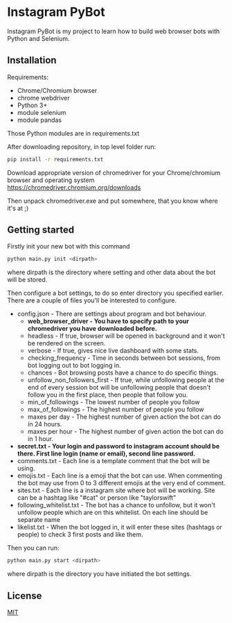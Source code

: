 # Instagram PyBot
Instagram PyBot is my project to learn how to build web browser bots with Python and Selenium. 

## Installation
Requirements:
* Chrome/Chromium browser
* chrome webdriver
* Python 3+
* module selenium
* module pandas

Those Python modules are in requirements.txt

After downloading repository, in top level folder run:
```bash
pip install -r requirements.txt
```

Download appropriate version of chromedriver for your Chrome/chromium browser and operating system
https://chromedriver.chromium.org/downloads

Then unpack chromedriver.exe and put somewhere, that you know where it's at ;)

## Getting started
Firstly init your new bot with this command
```bash
python main.py init <dirpath>
```
where dirpath is the directory where setting and other data about the bot will be stored.


Then configure a bot settings, to do so enter directory you specified earlier. There are a couple of files you'll be interested to configure.

* config.json - There are settings about program and bot behaviour.
    * **web_browser_driver - You have to specify path to your chromedriver you have downloaded before.** 
    * headless - If true, browser will be opened in background and it won't be rendered on the screen.
    * verbose - If true, gives nice live dashboard with some stats.
    * checking_frequency - Time in seconds between bot sessions, from bot logging out to bot logging in.
    * chances - Bot browsing posts have a chance to do specific things.
    * unfollow_non_followers_first - If true, while unfollowing people at the end of every session bot will be unfollowing people that doesn't follow you in the first place, then people that follow you.
    * min_of_followings - The lowest number of people you follow
    * max_of_followings - The highest number of people you follow
    * maxes per day - The highest number of given action the bot can do in 24 hours.
    * maxes per hour - The highest number of given action the bot can do in 1 hour.
* **secret.txt - Your login and password to instagram account should be there. First line login (name or email), second line password.**
* comments.txt - Each line is a template comment that the bot will be using.
* emojis.txt - Each line is a emoji that the bot can use. When commenting the bot may use from 0 to 3 different emojis at the very end of comment.
* sites.txt - Each line is a instagram site where bot will be working. Site can be a hashtag like "#cat" or person like "taylorswift"
* following_whitelist.txt - The bot has a chance to unfollow, but it won't unfollow people which are on this whitelist. On each line should be separate name
* likelist.txt - When the bot logged in, it will enter these sites (hashtags or people) to check 3 first posts and like them.

Then you can run:
```bash
python main.py start <dirpath>
```
where dirpath is the directory you have initiated the bot settings.

## License
[MIT](https://choosealicense.com/licenses/mit/)
